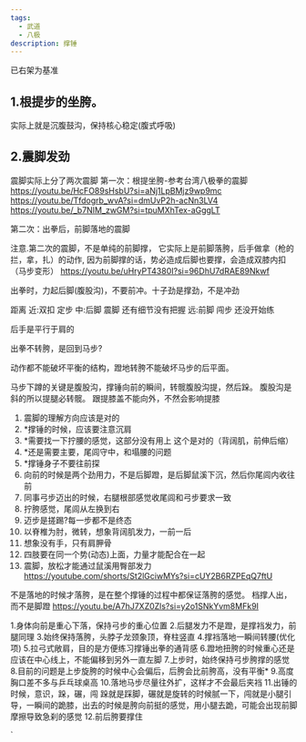 ```yaml
---
tags:
  - 武道
  - 八极
description: 撑锤
---
```


已右架为基准
## 1.根提步的坐胯。
实际上就是沉腹鼓沟，保持核心稳定(腹式呼吸)
## 2.震脚发劲
震脚实际上分了两次震脚
第一次：根提坐胯-参考台湾八极拳的震脚
https://youtu.be/HcFO89sHsbU?si=aNj1LpBMjz9wp9mc
https://youtu.be/Tfdogrb_wvA?si=dmUvP2h-acNn3LV4
https://youtu.be/_b7NIM_zwGM?si=tpuMXhTex-aGggLT


第二次：出拳后，前脚落地的震脚

注意.第二次的震脚，不是单纯的前脚撑，
它实际上是前脚落胯，后手做拿（枪的拦，拿，扎）的动作,
因为前脚撑的话，势必造成后脚也要撑，会造成双膝内扣（马步变形）
https://youtu.be/uHryPT4380I?si=96DhU7dRAE89Nkwf

出拳时，力起后脚(腹股沟)，不要前冲。十子劲是撑劲，不是冲劲

距离
近:双扣 定步
中:后脚 震脚 还有细节没有把握
远:前脚 闯步 还没开始练

后手是平行于肩的

出拳不转胯，是回到马步?

动作都不能破坏平衡的结构，蹬地转胯不能破坏马步的后平面。

马步下蹲的关键是腹股沟，撑锤向前的瞬间，转髋腹股沟提，然后跺。
腹股沟是斜的所以提腿必转髋。
跟提膝盖不能向外，不然会影响提膝

1. 震脚的理解方向应该是对的
2. *撑锤的时候，应该要注意沉肩
3. *需要找一下拧腰的感觉，这部分没有用上 这个是对的（背阔肌，前伸后缩）
4. *还是需要主要，尾闾守中，和塌腰的问题
5. *撑锤身子不要往前探
6. 向前的时候是两个劲用力，不是后脚蹬，是后脚鼠溪下沉，然后你尾闾内收往前
7. 同事弓步迈出的时候，右腿根部感觉收尾闾和弓步要求一致
8. 拧胯感觉，尾闾从左换到右
9. 迈步是搓踢?每一步都不是终态
10. 以脊椎为肘，微转，想象背阔肌发力，一前一后
11. 想象没有手，只有肩胛骨
12. 四肢要在同一个势(动态)上面，力量才能配合在一起
13. 震脚，放松才能通过鼠溪用臀部发力
https://youtube.com/shorts/St2lGciwMYs?si=cUY2B6RZPEqQ7ftU

不是落地的时候才落胯，是在整个撑锤的过程中都保证落胯的感觉。
档撑人出，而不是脚蹬
https://youtu.be/A7hJ7XZ0Zls?si=y2o1SNkYvm8MFk9I

1.身体向前是重心下落，保持弓步的重心位置
2.后腿发力不是蹬，是撑裆发力，前腿同理
3.始终保持落胯，头脖子龙颈象顶，脊柱竖直
4.撑裆落地一瞬间转腰(优化项)
5.拉弓式敞肩，目的是方便练习撑锤出拳的通背感
6.蹬地扭胯的时候重心还是应该在中心线上，不能偏移到另外一直左脚
7.上步时，始终保持弓步胯撑的感觉
8.目前的问题是上步旋胯的时候中心会偏后，后胯会比前胯高，没有平衡*
9.高度胸口差不多与乒乓球桌高
10.落地马步尽量往外扩，这样才不会最后夹裆
11.出锤的时候，意识，跺，碾，闯
跺就是踩脚，碾就是旋转的时候腻一下，闯就是小腿引导，一瞬间的跪膝，出去的时候是胯向前挺的感觉，用小腿去跪，可能会出现前脚摩擦导致急刹的感觉
12.前后胯要撑住







`
